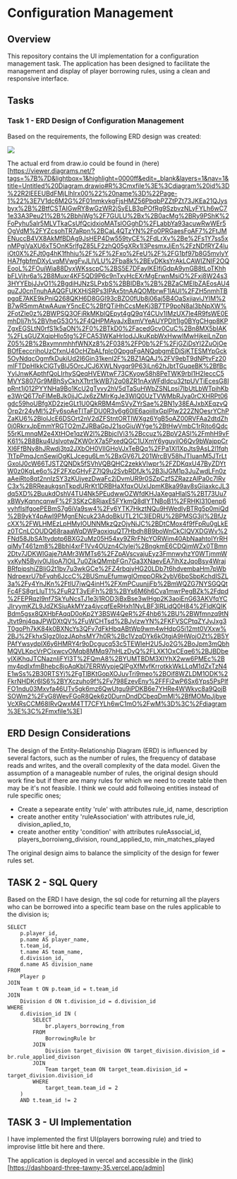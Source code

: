# Configuration Management

## Overview

This repository contains the UI implementation for a configuration management task. The application has been designed to facilitate the management and display of player borrowing rules, using a clean and responsive interface.

## Tasks

### Task 1 - ERD Design of Configuration Management

Based on the requirements, the following ERD design was created:

![](erd.png)


The actual erd from draw.io could be found in (here)[https://viewer.diagrams.net/?tags=%7B%7D&lightbox=1&highlight=0000ff&edit=_blank&layers=1&nav=1&title=Untitled%20Diagram.drawio#R%3Cmxfile%3E%3Cdiagram%20id%3D%22R2lEEEUBdFMjLlhIrx00%22%20name%3D%22Page-1%22%3E7V1dc6M2G%2F01nmkvkgFjsHMZ56PbqbPZZtPZt73JKEa21QJysbyx%2B%2BtfCSTAIGwRY8wGzWR2jSyELB3pPOfRg9SzbvzNLyFYLh6wC71e33A3Peu21%2B%2BbhjWg%2F7GULU%2Bx%2B0acMg%2BRy9PShK%2FoPyhu5alr5MLVTkaCsUfQcjdxioMATslOGghD%2FLabbYa93acuwRwWEr5OgVdM%2FYZcsohTR7aRpn%2BCaL4QTzYN%2Fo0PRGaesFoAF7%2FtJMENuccB4VX8AkMfBDAg9JsHEP4Dw559tyCE%2FdLrXv%2Be%2Fs1Y7ss5xnMPgiVaXU6xT5OnK5rlfgZ85LF2zhQ05gXRx1l3PesmxJjEn%2FzNDfRYZ4luiOt0X%2FJt0g4hK1fhhiu%2F%2F%2Fxo%2FeU%2F%2FG1bf97b8G5mvlyYHA7fgbfmDXyLvqMVwgFvJLIVLU%2Fba8k%2BEvDKksYrAkLCAWIZNIF2OQEooL%2FOujWja88DyxWKsscpC%2BS5E7DFayIKElfjGdpA9ynGB8tLoTKhhbFLVjhr6a%2B8Muxr4KF5QD9P6c9nTxyHcEXrMgErwnMsiO%2Fxj8W24s33HYYEbjJJvO1%2BgdiHJNzSLPxbS%2BBIDBx%2B%2BZaCMElbZAEosAU4quZJ0cnTnuhAAQGFUKXHjSRPs3IPAx5tnAAQOMbrwF1lAUI%2FZH5nmhTBpgqE7AKE9kPniQ268QKH6D8GGI93cBZO0fUb8j06aj5B4OaSxjiaviJYIM%2B7wR5mmAtwAAuwY5ncEC%2BfQTiHhCcsMeKj3B7TP9poN8al3bNpXW%2FotZle0z%2BWPSQ3OFiRkMKblQEpyt4gQ9qY4CUv1IMzUX7Ie4R9fsWE0EmhDIj7h%2BVheG53O%2F4QHPMAyaJxBxmVYeAUYPDlt1Ig0BYgCHgp8KPZgxEGSLtN0rfS1k5aON%2F0%2BTkD0%2FacedGcv0CuC%2Bn8MX5bIAK%2FLsGUZXqjpHlo5tg%2FCA53WKaHrIodJJkuKpbWxHwwlMwHjkeiLnZpnZ05%2B%2BxymnmhhfWNXz8%2F038%2FP0b%2F%2FjGZiDsYl2ZuOjOeBOfEeccrihoUzCfxnU4OcHZbALfplc0QpgqFqANQqbgmEDjSjKTESMYpGck5OyNdqcOgmfkDukiUd2I6Gin31kenI2F%2BZ1AQAJ%2FV9ebT9dNPtvFz20mlFTDpHIkkClGTyBlJ5OrcJCJ6XWLNvgqr9P63jLn62hJbtTGuqeBK%2BfBcYylJnwKApthfQoLIrhySQeqHVEWtwF73CKyow58h8PeTWK9rbl1H2IeccC5MVYS807Gr9MBhSyCkhXTtrt1kWB7j2q08ZR1nAxWFdIdcu32tpUVTiEcesG8IpRnt1j012PYYNHa9Bo1KcU2gTyvy2hV5dTaSuHWbZSNLpsi7IbUtLbWTpihKbe3WrQ6T7pFIMeBJk0jjJCJx6zZMIrKgJe3WlQ0UzTVWMbRJya0rCXHRPt06gdc59hoUBfgXD2zjeGLt1U0QkRBM4mSVyZYrSae%2BN1y38EAJxbXEqzvQOrp2r24yMI%2Fy6soAeTITaFDU0R3y6g60lE6aoiillxGplPlw222ZNOesrYChPZaKU6%2BlolJcE6DSOrt2nV2dZFStntORTIWXgz6YgB5oAZ00RVFAa2dtdZh0j0RkrxJpEmmYRGTO2mZJRBaGpJ21soGiuWYge%2BtHwVmbC1rRjto6Qdc55rKLmnqM2e4XtHOe1qzW2l%2BbjcIVi3%2Bccuz%2BpV2ASl%2FmhH9vFK61%2B8Bku4UslvotwZKW0rX7a5PxedQGC1UXmY6yguyilO6Qv9bWajppCrXl6FfBNy8hJRwdj3tq2JXbOH0VIlGHoVJxTeBQq%2FPa1Xl1XpJts9AsL2l1fqhTtTpPmqJcnSewiOgKLJcegu6Lm%2BxGV67L201WrcBV58hJTIuanM5JTrLtGxolJ0cW66TJSTZQNDk5fSVhVQBQHC2zekkVlwpr%2FZDKqxU47ByZDYtW0z0KgLe6o%2F2FXpGHyFZ7lQ9u2SvbRDfJk%2B3iJGM1p3JuZwdLFn0zaAeiRto8qt2nnIzSY3zKUjyezDwaFc2jDvmUR9r0SZpCzfSZRazzAlPa0c7lRvC3x%2BRReaukgsnTkpdURrKt1DRBHaXfqxOUxIJpmKBka99av8sGiiaxkcJL3dq5XD%2BuukdOshV4TU4Nk5PEudwwOZWfdKHJaXegaHIalS%2BT73Uu7xBWyKqnncqnwF%2F3SKzC8RiaxE5FYkmQ8dlYTNBoB1%2FRHKl310enp6vyhfIslfgoePEBmS7g6iVa9sw4%2Fv6YTK7HkztNQu9HWedIyBTRg5p0miQd%2B9ykY4pAwI9PMgnENcuk23AdoBkUTL21C3lEDRU%2BPMSG3jl%2BfJzcXX%2FWLHMEzLpHMyIOUNNMkzQzOjvNiJC%2BDtCMox4f9fFpRu0gLkEz0TCnLCOUDQ68raaaWqDWPaoxiquQT7Hbdh8B9boWnCkCIQVXDGWv%2FNd58JbSA1tydptp6BXG2uMz05H54xy9ZRrFNcYORWim40AbNaahtoIYrRHqiMyT461zm8%2Bbhl4xrF1Vv4OUzn4Clylej%2BngkmE6CDQjmWZx0TBmn2Dtv7JDKWIGaje7tAMr3WMTs6%2FZpAVscvajuEyz3FmnwyhzY0WTjmmWvxKyN5Byiv0lJIjoA7lOiL7u0ZjkQMmbFGn7Ga3XNaevEA7ihXzJqoBsy4WrajBRfpipshjZBIiG2t1bv7u3wkGCe%2FZ4rbqjyHG20LDb7t6hdvembaHm7pWbNdrpexrU7bFvqh6JccC%2BUSmuEfumwglOmppORk2ybV6bpSbpKchdISZL3a%2Fy4YnJKn%2FtlU7jwQ4inH%2FXmPCuunjjFb%2BmWQZG7NYSGQQtFc4FS8grLluT1%2FuR2T3yEjFh%2B%2BYs6M6h6Cva1mwrPegBZk%2Fdpd%2FEPRqzl9nf7SkYuNcsTJ1e3j1ROD3jBxBse3wlHgp2K3aoiEnG63AKVfqYCJIryymKZL9JdZKSiuAkMYza4jvcqfEeRHxh1NvLBF3lRLidQ0H84%2FldKQIKBdm5gsx8QXHbFAqqD0oKp2Y3BSW4QeR%2F4hb6%2BU%2BWfmnzq9tNJtvt9nj4qaJPWDXtQV%2FuWCHTsd%2BJvlzwYN%2FKFVSCPtqZYJvJxg3T0goPh7kK84k0BXNcYs3QFv7dFkHbqABtWp9wm4wHdpG5i12mt0VXxw%2BJ%2FkhxSIgz0lozJAphsMY7h0R%2Bc1VzqDYk6kOtgjA9HWojOZt%2B5YPAfYwsydpIX6y6HMRY4r9oDcgucq53c5TEWleH2U5Jo2G%2BoJpm3mQbhMQVLKpcVrPCjxwcvOMqb8MMq97hHLzDyQ%2FLXK1OxCEqe6%2BJBDbeylXiKhqJTCNaznIjFYl3T%2FQmA8%2BYUMTBDM3XIYhX2ww6PMEc%2Bmy4pdIxfmBhebc8joAqKbI7ERRWypjeQlPgXfMvfKrrotkkWkLLqM1dZxTzN4E1wSs%2B30RTSYj%2FgTlBKtGopXOJuvTri9meo%2BOif8WZLDM1ODK%2FkrNHDKr6lS6%2BYXczuho9f%2Fv798EzevEny%2FFFi2wP6Sx6Yps5PsPlfFO1ndu03Mxvfa46UTv5gk6mz6QwUtgu9iPDKB6e7YHRe4WWkyc8a9QojBSOWm2%2FyG8WevFGoR8Qek6z0DurnDndDCbeqDmMI%2BfMOMpJjbyeVcXRsCCM68IRvQwxM4TT7CFYLh6wC1mO%2FwM%3D%3C%2Fdiagram%3E%3C%2Fmxfile%3E]



## ERD Design Considerations

The design of the Entity-Relationship Diagram (ERD) is influenced by several factors, such as the number of rules, the frequency of database reads and writes, and the overall complexity of the data model. Given the assumption of a manageable number of rules, the original design should work fine but if there are many rules for which we need to create table
then may be it's not feasible. I think we could add follwoing entities instead of rule specific ones;

- Create a sepearate entity 'rule' with attributes rule_id, name, description
- create another entity 'ruleAssociation' with attributes rule_id, division_aplied_to,
- create another entity 'condition' with attributes ruleAssocial_id, players_borroiwng_division, round_applied_to, min_matches_played

The original design aims to balance the simplicity of the design for fewer rules set.


## TASK 2 - SQL Query

Based on the ERD I have design, the sql code for returning all the players who can be borrowed into a specific team base on the rules applicable to the division is;

```
SELECT
    p.player_id,
    p.name AS player_name,
    t.team_id,
    t.name AS team_name,
    d.division_id,
    d.name AS division_name
FROM
    Player p
JOIN
    Team t ON p.team_id = t.team_id
JOIN
    Division d ON t.division_id = d.division_id
WHERE
    d.division_id IN (
        SELECT
            br.players_borrowing_from
        FROM
            BorrowingRule br
        JOIN
            Division target_division ON target_division.division_id = br.rule_applied_divison
        JOIN
            Team target_team ON target_team.division_id = target_division.division_id
        WHERE
            target_team.team_id = 2
    )
    AND t.team_id != 2

```

## TASK 3 - UI Implementation

I have implemented the first UI(players borrowing rule) and tried to improvise little bit here and there.

The application is deployed in vercel and accessible in the (link) [https://dashboard-three-tawny-35.vercel.app/admin]

